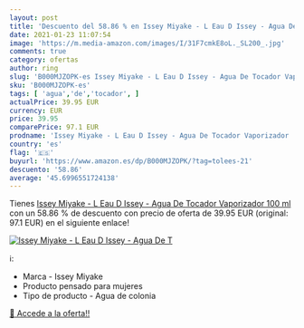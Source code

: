 ```yaml
---
layout: post
title: 'Descuento del 58.86 % en Issey Miyake - L Eau D Issey - Agua De T'
date: 2021-01-23 11:07:54
image: 'https://m.media-amazon.com/images/I/31F7cmkE8oL._SL200_.jpg'
comments: true
category: ofertas
author: ring
slug: 'B000MJZOPK-es Issey Miyake - L Eau D Issey - Agua De Tocador Vaporizador...'
sku: 'B000MJZOPK-es'
tags: [ 'agua','de','tocador', ]
actualPrice: 39.95 EUR
currency: EUR
price: 39.95
comparePrice: 97.1 EUR
prodname: 'Issey Miyake - L Eau D Issey - Agua De Tocador Vaporizador  100 ml'
country: 'es'
flag: '🇪🇸'
buyurl: 'https://www.amazon.es/dp/B000MJZOPK/?tag=tolees-21'
descuento: '58.86'
average: '45.6996551724138'
---
```


Tienes [Issey Miyake - L Eau D Issey - Agua De Tocador Vaporizador  100 ml](https://www.amazon.es/dp/B000MJZOPK/?tag=tolees-21) con un 58.86 % de descuento con precio de oferta de 39.95 EUR (original: 97.1 EUR) en el siguiente enlace!

[![Issey Miyake - L Eau D Issey - Agua De T](https://m.media-amazon.com/images/I/31F7cmkE8oL._SL200_.jpg)](https://www.amazon.es/dp/B000MJZOPK/?tag=tolees-21)

ℹ️:

- Marca - Issey Miyake
- Producto pensado para mujeres
- Tipo de producto - Agua de colonia

[🛒 Accede a la oferta!!](https://www.amazon.es/dp/B000MJZOPK/?tag=tolees-21)
